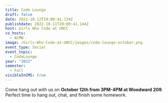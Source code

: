 ```yaml
---
title: Code Lounge
draft: false
date: 2022-10-12T19:00:41.134Z
publishdate: 2022-10-11T20:00:41.144Z
host: Girls Who Code at UNCC
co_hosts:
  - ACMW
image: /Girls-Who-Code-at-UNCC/images/code-lounge-october.png
event_type: Social
event_topic:
  - CodeLounge
year: "2022"
semester:
  - Fall
visibleInCMS: true
---
```

Come hang out with us on **October 12th from 3PM-4PM at Woodward 209**. Perfect time to hang out, chat, and finish some homework.